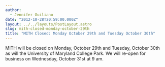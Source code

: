 ```yaml
---
author:
  - Jennifer Guiliano
date: "2012-10-28T20:59:00.000Z"
layout: ../../layouts/PostLayout.astro
slug: mith-closed-monday-october-29th
title: "MITH Closed: Monday October 29th and Tuesday October 30th"
---
```


MITH will be closed on Monday, October 29th and Tuesday, October 30th as will the University of Maryland College Park. We will re-open for business on Wednesday, October 31st at 9 am.
